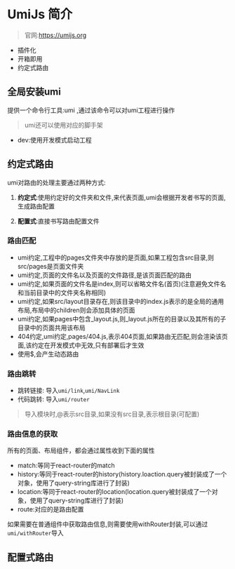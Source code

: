 # UmiJs 简介

> 官网:<https://umijs.org>

- 插件化
- 开箱即用
- 约定式路由

## 全局安装umi

提供一个命令行工具:umi ,通过该命令可以对umi工程进行操作

> umi还可以使用对应的脚手架

- dev:使用开发模式启动工程

## 约定式路由

umi对路由的处理主要通过两种方式:

1. **约定式**:使用约定好的文件夹和文件,来代表页面,umi会根据开发者书写的页面,生成路由配置

2. **配置式**:直接书写路由配置文件


### 路由匹配

- umi约定,工程中的pages文件夹中存放的是页面,如果工程包含src目录,则src/pages是页面文件夹
- umi约定,页面的文件名以及页面的文件路径,是该页面匹配的路由
- umi约定,如果页面的文件名是index,则可以省略文件名(首页)(注意避免文件名和当前目录中的文件夹名称相同)
- umi约定,如果src/layout目录存在,则该目录中的index.js表示的是全局的通用布局,布局中的children则会添加具体的页面
- umi约定,如果pages中包含_layout.js,则_layout.js所在的目录以及其所有的子目录中的页面共用该布局
- 404约定,umi约定,pages/404.js,表示404页面,如果路由无匹配,则会渲染该页面,该约定在开发模式中无效,只有部署后才生效
- 使用$,会产生动态路由

### 路由跳转

- 跳转链接: 导入```umi/link```,```umi/NavLink```
- 代码跳转: 导入```umi/router```

> 导入模块时,@表示src目录,如果没有src目录,表示根目录(可配置)

### 路由信息的获取

所有的页面、布局组件，都会通过属性收到下面的属性

- match:等同于react-router的match
- history:等同于react-router的history(history.loaction.query被封装成了一个对象，使用了query-string库进行了封装)
- location:等同于react-router的location(location.query被封装成了一个对象，使用了query-string库进行了封装)
- route:对应的是路由配置
  
如果需要在普通组件中获取路由信息,则需要使用withRouter封装,可以通过```umi/withRouter```导入

## 配置式路由

